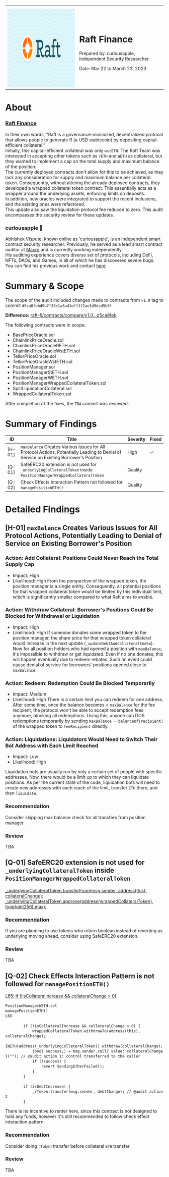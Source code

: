 <table>
    <tr><th></th><th></th></tr>
    <tr>
        <td><img src="./logos/raft.png" width="410" height="250" /></td>
        <td> 
            <h1>Raft Finance</h1>
            <p>Prepared by: curiousapple, Independent Security Researcher</p>
            <p>Date: Mar 22 to March 23, 2023</p>
        </td>
    </tr>
</table>

# About 

### [Raft Finance](https://raft.fi/)
In their own words, "Raft is a governance-minimized, decentralized protocol that allows people to generate R (a USD stablecoin) by depositing capital-efficient collateral." </br>
Initially, this capital-efficient collateral was only `wstETH`. The Raft Team was interested in accepting other tokens such as `rETH` and `WETH` as collateral, but they wanted to implement a cap on the total supply and maximum balance of the position. </br>
The currently deployed contracts don't allow for this to be achieved, as they lack any consideration for supply and maximum balance per collateral token. Consequently, without altering the already deployed contracts, they developed a wrapped collateral token contract. This essentially acts as a wrapper around the underlying assets, enforcing limits on deposits. </br>
In addition, new oracles were integrated to support the recent inclusions, and the existing ones were refactored. </br>
This update also saw the liquidation protocol fee reduced to zero. This audit encompasses the security review for these updates.</br>

### **curiousapple** 🦇

Abhishek Vispute, known online as 'curiousapple', is an independent smart contract security researcher.  Previously, he served as a lead smart contract auditor at [Macro](https://0xmacro.com/) and is currently working independently.</br>
His auditing experience covers diverse set of protocols, including DeFi, NFTs, DAOs, and Games, in all of which he has discovered severe bugs. </br>
You can find his previous work and contact [here](https://github.com/abhishekvispute/curiousapple-audits/blob/231caa00d7f0ba8b016b4980b300e6a2fcd93815/README.md) </br>


# Summary & Scope

The scope of the audit included changes made to contracts from `v1.0` tag to commit `d5ca8febd9b7f33e1a3ad1eff1f2ae1d9dcd5b5f`

**Difference:** [raft-fi/contracts/compare/v1.0...d5ca8feb](https://github.com/raft-fi/contracts/compare/v1.0...d5ca8febd9b7f33e1a3ad1eff1f2ae1d9dcd5b5f)


The following contracts were in scope:
- BasePriceOracle.sol
- ChainlinkPriceOracle.sol
- ChainlinkPriceOracleRETH.sol
- ChainlinkPriceOracleWstETH.sol
- TellorPriceOracle.sol
- TellorPriceOracleWstETH.sol
- PositionManager.sol
- PositionManagerStETH.sol
- PositionManagerWETH.sol
- PositionManagerWrappedCollateralToken.sol
- SpiltLiquidationCollateral.sol
- WrappedCollateralToken.sol

After completion of the fixes, the `TBA` commit was reviewed.

# Summary of Findings

| ID     | Title                        | Severity      | Fixed |
| ------ | ---------------------------- | ------------- | ----- |
| [H-01] | `maxBalance` Creates Various Issues for All Protocol Actions, Potentially Leading to Denial of Service on Existing Borrower's Position | High |  ✓ |
| [Q-01] | SafeERC20 extension is not used for `_underlyingCollateralToken` inside `PositionManagerWrappedCollateralToken`  | Quality |    |
| [Q-02] | Check Effects Interaction Pattern not followed for `managePositionETH()` | Quality |    |

# Detailed Findings

## [H-01] `maxBalance` Creates Various Issues for All Protocol Actions, Potentially Leading to Denial of Service on Existing Borrower's Position

### Action: Add Collateral: Positions Could Never Reach the Total Supply Cap
- Impact: High
- Likelihood: High
From the perspective of the wrapped token, the position manager is a single entity. Consequently, all potential positions for that wrapped collateral token would be limited by this individual limit, which is significantly smaller compared to what Raft aims to enable.

### Action: Withdraw Collateral: Borrower's Positions Could Be Blocked for Withdrawal or Liquidation
- Impact: High
- Likelihood: High
If someone donates some wrapped token to the position manager, the share price for that wrapped token collateral would increase in the next update (`_updateDebtAndCollateralIndex`). Now for all position holders who had opened a position with `maxBalance`, it's impossible to withdraw or get liquidated. Even if no one donates, this will happen eventually due to redeem rebates. Such an event could cause denial of service for borrowers' positions opened close to `maxBalance`.

### Action: Redeem: Redemption Could Be Blocked Temporarily
- Impact: Medium
- Likelihood: High
There is a certain limit you can redeem for one address. After some time, once the balance becomes > `maxBalance` for the fee recipient, the protocol won't be able to accept redemption fees anymore, blocking all redemptions. Using this, anyone can DOS redemptions temporarily by sending `maxBalance - balanceOf(recipient)` of the wrapped token to `feeRecipient` directly.

### Action: Liquidations: Liquidators Would Need to Switch Their Bot Address with Each Limit Reached
- Impact: Low
- Likelihood: High

Liquidation bots are usually run by only a certain set of people with specific addresses. Now, there would be a limit up to which they can liquidate positions. As per the current state of the code, liquidation bots will need to create new addresses with each reach of the limit, transfer `ETH` there, and then `liquidate`.

### Recommendation
Consider skipping max balance check for all transfers from position manager.

### Review
TBA

## [Q-01] SafeERC20 extension is not used for `_underlyingCollateralToken` inside `PositionManagerWrappedCollateralToken` 
[_underlyingCollateralToken.transferFrom(msg.sender, address(this), collateralChange);](https://github.com/raft-fi/contracts/blob/d5ca8febd9b7f33e1a3ad1eff1f2ae1d9dcd5b5f/contracts/PositionManagerWrappedCollateralToken.sol#L67-L68)
[_underlyingCollateralToken.approve(address(wrappedCollateralToken), type(uint256).max);](https://github.com/raft-fi/contracts/blob/d5ca8febd9b7f33e1a3ad1eff1f2ae1d9dcd5b5f/contracts/PositionManagerWrappedCollateralToken.sol#L40-L41)

### Recommendation
If you are planning to use tokens who return boolean instead of reverting as underlying moving ahead, consider using SafeERC20 extension.

### Review
TBA


## [Q-02] Check Effects Interaction Pattern is not followed for `managePositionETH()`

[L65: if (!isCollateralIncrease && collateralChange > 0)](https://github.com/raft-fi/contracts/blob/d5ca8febd9b7f33e1a3ad1eff1f2ae1d9dcd5b5f/contracts/PositionManagerWETH.sol#L65-L78)

```solidity
PositionManagerWETH.sol
managePositionETH()
L65

        if (!isCollateralIncrease && collateralChange > 0) {
            wrappedCollateralToken.withdrawTo(address(this), collateralChange);
            IWETH(address(_underlyingCollateralToken)).withdraw(collateralChange);
            (bool success,) = msg.sender.call{ value: collateralChange }(""); // @audit action 1: control transferred to the caller
            if (!success) {
                revert SendingEtherFailed();
            }
        }

        if (isDebtIncrease) {
            _rToken.transfer(msg.sender, debtChange); // @audit action 2
        }
```

There is no incentive to renter here, since this contract is not designed to hold any funds, however it's still recommended to follow check effect interaction pattern.

### Recommendation
Consider doing `rToken` transfer before collateral `ETH` transfer 

### Review
TBA